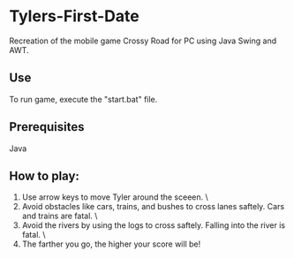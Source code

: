 # Tylers-First-Date
Recreation of the mobile game Crossy Road for PC using Java Swing and AWT.

## Use
To run game, execute the "start.bat" file.

## Prerequisites
Java

## How to play:
1. Use arrow keys to move Tyler around the sceeen. \
2. Avoid obstacles like cars, trains, and bushes to cross lanes saftely. Cars and trains are fatal. \
3. Avoid the rivers by using the logs to cross saftely. Falling into the river is fatal. \
4. The farther you go, the higher your score will be!
